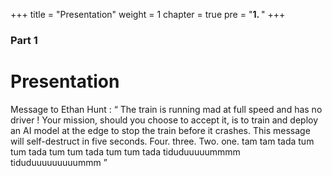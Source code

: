 +++
title = "Presentation"
weight = 1
chapter = true
pre = "<b>1. </b>"
+++

### Part 1

# Presentation

Message to Ethan Hunt : “ The train is running mad at full speed and has no driver ! Your mission, should you choose to accept it, is to train and deploy an AI model at the edge to stop the train before it crashes. This message will self-destruct in five seconds. Four. three. Two. one.  tam tam tada tum tum tada tum tum tada tum tum tada tiduduuuuummmm tiduduuuuuuuuummm ”


